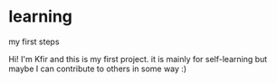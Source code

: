 # learning
my first steps

Hi! I'm Kfir and this is my first project. it is mainly for self-learning but maybe I can contribute to others in some way :)

